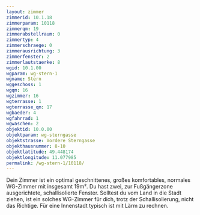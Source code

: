 ```yaml
---
layout: zimmer
zimmerid: 10.1.18
zimmerparam: 10118
zimmerqm: 19
zimmerabstellraum: 0
zimmertyp: 4
zimmerschraege: 0
zimmerausrichtung: 3
zimmerfenster: 2
zimmerlautstaerke: 8
wgid: 10.1.00
wgparam: wg-stern-1
wgname: Stern
wggeschoss: 1
wgqm: 16
wgzimmer: 16
wgterrasse: 1
wgterrasse_qm: 17
wgbaeder: 4
wgfahrrad: 1
wgwaschen: 2
objektid: 10.0.00
objektparam: wg-sterngasse
objektstrasse: Vordere Sterngasse
objekthausnummer: 8-10
objektlatitude: 49.448174
objektlongitude: 11.077985
permalink: /wg-stern-1/10118/
---
```

Dein Zimmer ist ein optimal geschnittenes, großes komfortables, normales WG-Zimmer mit insgesamt 19m². Du hast zwei, zur Fußgängerzone ausgerichtete, schallisolierte Fenster. Solltest du vom Land in die Stadt ziehen, ist ein solches WG-Zimmer für dich, trotz der Schallisolierung, nicht das Richtige. Für eine Innenstadt typisch ist mit Lärm zu rechnen. 